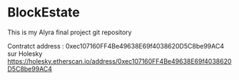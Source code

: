 # BlockEstate
This is my Alyra final project git repository

Contratct address :
0xec107160FF4Be49638E69f4038620D5C8be99AC4 sur Holesky
https://holesky.etherscan.io/address/0xec107160FF4Be49638E69f4038620D5C8be99AC4
